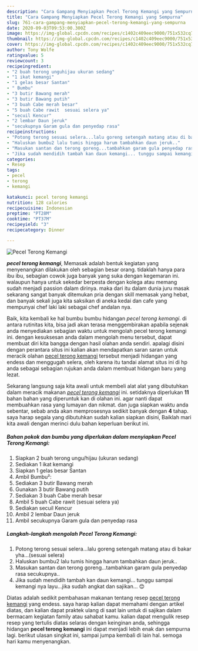 ```yaml
---
description: "Cara Gampang Menyiapkan Pecel Terong Kemangi yang Sempurna"
title: "Cara Gampang Menyiapkan Pecel Terong Kemangi yang Sempurna"
slug: 761-cara-gampang-menyiapkan-pecel-terong-kemangi-yang-sempurna
date: 2020-09-03T09:53:00.300Z
image: https://img-global.cpcdn.com/recipes/c1402c409eec9000/751x532cq70/pecel-terong-kemangi-foto-resep-utama.jpg
thumbnail: https://img-global.cpcdn.com/recipes/c1402c409eec9000/751x532cq70/pecel-terong-kemangi-foto-resep-utama.jpg
cover: https://img-global.cpcdn.com/recipes/c1402c409eec9000/751x532cq70/pecel-terong-kemangi-foto-resep-utama.jpg
author: Tony Wolfe
ratingvalue: 5
reviewcount: 3
recipeingredient:
- "2 buah terong unguhijau ukuran sedang"
- "1 ikat kemangi"
- "1 gelas besar Santan"
- " Bumbu"
- "3 butir Bawang merah"
- "3 butir Bawang putih"
- "3 buah Cabe merah besar"
- "5 buah Cabe rawit  sesuai selera ya"
- "secuil Kencur"
- "2 lembar Daun jeruk"
- "secukupnya Garam gula dan penyedap rasa"
recipeinstructions:
- "Potong terong sesuai selera...lalu goreng setengah matang atau di bakar yha...(sesuai selera)"
- "Haluskan bumbu2 lalu tumis hingga harum tambahkan daun jeruk.."
- "Masukan santan dan terong goreng...tambahkan garam gula penyedap rasa secukupnya.."
- "Jika sudah mendidih tambah kan daun kemangi... tunggu sampai kemangi nya layu...jika sudah angkat dan sajikan... 😊"
categories:
- Resep
tags:
- pecel
- terong
- kemangi

katakunci: pecel terong kemangi 
nutrition: 128 calories
recipecuisine: Indonesian
preptime: "PT28M"
cooktime: "PT37M"
recipeyield: "3"
recipecategory: Dinner

---
```



![Pecel Terong Kemangi](https://img-global.cpcdn.com/recipes/c1402c409eec9000/751x532cq70/pecel-terong-kemangi-foto-resep-utama.jpg)

<b><i>pecel terong kemangi</i></b>, Memasak adalah bentuk kegiatan yang menyenangkan dilakukan oleh sebagian besar orang. tidaklah hanya para ibu ibu, sebagian cowok juga banyak yang suka dengan kegemaran ini. walaupun hanya untuk sekedar berpesta dengan kolega atau memang sudah menjadi passion dalam dirinya. maka dari itu dalam dunia juru masak sekarang sangat banyak ditemukan pria dengan skill memasak yang hebat, dan banyak sekali juga kita saksikan di aneka kedai dan cafe yang mempunyai chef laki laki sebagai chef andalan nya.



Baik, kita kembali ke hal bumbu bumbu hidangan <i>pecel terong kemangi</i>. di antara rutinitas kita, bisa jadi akan terasa menggembirakan apabila sejenak anda menyediakan sebagian waktu untuk mengolah pecel terong kemangi ini. dengan kesuksesan anda dalam mengolah menu tersebut, dapat membuat diri kita bangga dengan hasil olahan anda sendiri. apalagi disini dengan perantara situs ini kalian akan mendapatkan saran saran untuk meracik olahan <u>pecel terong kemangi</u> tersebut menjadi hidangan yang endess dan menggugah selera, oleh karena itu tandai alamat situs ini di hp anda sebagai sebagian rujukan anda dalam membuat hidangan baru yang lezat.


Sekarang langsung saja kita awali untuk membeli alat alat yang dibutuhkan dalam meracik makanan <u><i>pecel terong kemangi</i></u> ini. setidaknya diperlukan <b>11</b> bahan bahan yang diperuntuk kan di olahan ini. agar nanti dapat membuahkan rasa yang lumayan dan nikmat. dan juga siapkan waktu anda sebentar, sebab anda akan memprosesnya sedikit banyak dengan <b>4</b> tahap. saya harap segala yang dibutuhkan sudah kalian siapkan disini, Baiklah mari kita awali dengan merinci dulu bahan keperluan berikut ini.

<!--inarticleads1-->

##### Bahan pokok dan bumbu yang diperlukan dalam menyiapkan Pecel Terong Kemangi:

1. Siapkan 2 buah terong ungu/hijau (ukuran sedang)
1. Sediakan 1 ikat kemangi
1. Siapkan 1 gelas besar Santan
1. Ambil  Bumbu²:
1. Sediakan 3 butir Bawang merah
1. Gunakan 3 butir Bawang putih
1. Sediakan 3 buah Cabe merah besar
1. Ambil 5 buah Cabe rawit  (sesuai selera ya)
1. Sediakan secuil Kencur
1. Ambil 2 lembar Daun jeruk
1. Ambil secukupnya Garam gula dan penyedap rasa




<!--inarticleads2-->

##### Langkah-langkah mengolah Pecel Terong Kemangi:

1. Potong terong sesuai selera...lalu goreng setengah matang atau di bakar yha...(sesuai selera)
1. Haluskan bumbu2 lalu tumis hingga harum tambahkan daun jeruk..
1. Masukan santan dan terong goreng...tambahkan garam gula penyedap rasa secukupnya..
1. Jika sudah mendidih tambah kan daun kemangi... tunggu sampai kemangi nya layu...jika sudah angkat dan sajikan... 😊




Diatas adalah sedikit pembahasan makanan tentang resep <u>pecel terong kemangi</u> yang endess. saya harap kalian dapat memahami dengan artikel diatas, dan kalian dapat praktek ulang di saat lain untuk di sajikan dalam bermacam kegiatan family atau sahabat kamu. kalian dapat mengulik resep resep yang tertulis diatas selaras dengan keinginan anda, sehingga hidangan <b>pecel terong kemangi</b> ini dapat menjadi lebih enak dan sempurna lagi. berikut ulasan singkat ini, sampai jumpa kembali di lain hal. semoga hari kamu menyenangkan.
